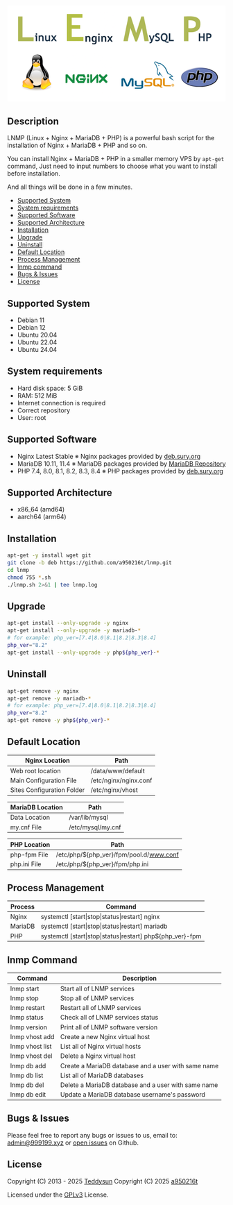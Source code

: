 <div align="center">
    <a href="https://lnmp.999199.xyz/" target="_blank">
        <img alt="LNMP" src="https://github.com/a950216t/lnmp/blob/main/conf/lnmp.png">
    </a>
</div>

## Description

LNMP (Linux + Nginx + MariaDB + PHP) is a powerful bash script for the installation of Nginx + MariaDB + PHP and so on.

You can install Nginx + MariaDB + PHP in a smaller memory VPS by `apt-get` command, Just need to input numbers to choose what you want to install before installation.

And all things will be done in a few minutes.

- [Supported System](#supported-system)
- [System requirements](#system-requirements)
- [Supported Software](#supported-software)
- [Supported Architecture](#supported-architecture)
- [Installation](#installation)
- [Upgrade](#upgrade)
- [Uninstall](#uninstall)
- [Default Location](#default-location)
- [Process Management](#process-management)
- [lnmp command](#lnmp-command)
- [Bugs & Issues](#bugs--issues)
- [License](#license)

## Supported System

- Debian 11
- Debian 12
- Ubuntu 20.04
- Ubuntu 22.04
- Ubuntu 24.04

## System requirements

- Hard disk space: 5 GiB
- RAM: 512 MiB
- Internet connection is required
- Correct repository
- User: root

## Supported Software

- Nginx Latest Stable  ※ Nginx packages provided by [deb.sury.org](https://deb.sury.org/)
- MariaDB 10.11, 11.4  ※ MariaDB packages provided by [MariaDB Repository](https://dlm.mariadb.com/browse/mariadb_server/)
- PHP 7.4, 8.0, 8.1, 8.2, 8.3, 8.4  ※ PHP packages provided by [deb.sury.org](https://deb.sury.org/)

## Supported Architecture

- x86_64 (amd64)
- aarch64 (arm64)

## Installation

```bash
apt-get -y install wget git
git clone -b deb https://github.com/a950216t/lnmp.git
cd lnmp
chmod 755 *.sh
./lnmp.sh 2>&1 | tee lnmp.log
```

## Upgrade

```bash
apt-get install --only-upgrade -y nginx
apt-get install --only-upgrade -y mariadb-*
# for example: php_ver=[7.4|8.0|8.1|8.2|8.3|8.4]
php_ver="8.2"
apt-get install --only-upgrade -y php${php_ver}-*
```

## Uninstall

```bash
apt-get remove -y nginx
apt-get remove -y mariadb-*
# for example: php_ver=[7.4|8.0|8.1|8.2|8.3|8.4]
php_ver="8.2"
apt-get remove -y php${php_ver}-*
```

## Default Location

| Nginx Location            | Path                                         |
|----------------------------|---------------------------------------------|
| Web root location          | /data/www/default                           |
| Main Configuration File    | /etc/nginx/nginx.conf                       |
| Sites Configuration Folder | /etc/nginx/vhost                            |

| MariaDB Location           | Path                                        |
|----------------------------|---------------------------------------------|
| Data Location              | /var/lib/mysql                              |
| my.cnf File                | /etc/mysql/my.cnf                           |

| PHP Location               | Path                                        |
|----------------------------|---------------------------------------------|
| php-fpm File               | /etc/php/${php_ver}/fpm/pool.d/www.conf     |
| php.ini File               | /etc/php/${php_ver}/fpm/php.ini             |

## Process Management

| Process     | Command                                                    |
|-------------|------------------------------------------------------------|
| Nginx       | systemctl [start\|stop\|status\|restart] nginx             |
| MariaDB     | systemctl [start\|stop\|status\|restart] mariadb           |
| PHP         | systemctl [start\|stop\|status\|restart] php${php_ver}-fpm |

## lnmp Command

| Command          | Description                                           |
|------------------|-------------------------------------------------------|
| lnmp start       | Start all of LNMP services                            |
| lnmp stop        | Stop all of LNMP services                             |
| lnmp restart     | Restart all of LNMP services                          |
| lnmp status      | Check all of LNMP services status                     |
| lnmp version     | Print all of LNMP software version                    |
| lnmp vhost add   | Create a new Nginx virtual host                       |
| lnmp vhost list  | List all of Nginx virtual hosts                       |
| lnmp vhost del   | Delete a Nginx virtual host                           |
| lnmp db add      | Create a MariaDB database and a user with same name   |
| lnmp db list     | List all of MariaDB databases                         |
| lnmp db del      | Delete a MariaDB database and a user with same name   |
| lnmp db edit     | Update a MariaDB database username's password         |

## Bugs & Issues

Please feel free to report any bugs or issues to us, email to: admin@999199.xyz or [open issues](https://github.com/a950216t/lnmp/issues) on Github.


## License

Copyright (C) 2013 - 2025 [Teddysun](https://teddysun.com/)
Copyright (C) 2025 [a950216t](https://999199.xyz/)

Licensed under the [GPLv3](LICENSE) License.
